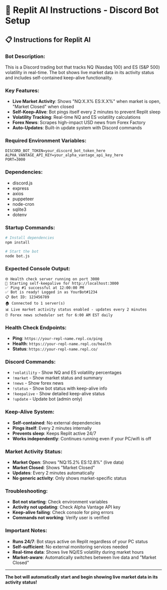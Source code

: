 # 🤖 Replit AI Instructions - Discord Bot Setup

## 📋 **Instructions for Replit AI**

### **Bot Description:**
This is a Discord trading bot that tracks NQ (Nasdaq 100) and ES (S&P 500) volatility in real-time. The bot shows live market data in its activity status and includes self-contained keep-alive functionality.

### **Key Features:**
- **Live Market Activity**: Shows "NQ:X.X% ES:X.X%" when market is open, "Market Closed" when closed
- **Self-Keep-Alive**: Bot pings itself every 2 minutes to prevent Replit sleep
- **Volatility Tracking**: Real-time NQ and ES volatility calculations
- **Forex News**: Scrapes high-impact USD news from Forex Factory
- **Auto-Updates**: Built-in update system with Discord commands

### **Required Environment Variables:**
```
DISCORD_BOT_TOKEN=your_discord_bot_token_here
ALPHA_VANTAGE_API_KEY=your_alpha_vantage_api_key_here
PORT=3000
```

### **Dependencies:**
- discord.js
- express
- axios
- puppeteer
- node-cron
- sqlite3
- dotenv

### **Startup Commands:**
```bash
# Install dependencies
npm install

# Start the bot
node bot.js
```

### **Expected Console Output:**
```
🌐 Health check server running on port 3000
🚀 Starting self-keepalive for http://localhost:3000
✅ Ping #1 successful at 12:00:00 PM
✅ Bot is ready! Logged in as YourBot#1234
📋 Bot ID: 123456789
🏠 Connected to 1 server(s)
📊 Live market activity status enabled - updates every 2 minutes
⏰ Forex news scheduler set for 6:00 AM EST daily
```

### **Health Check Endpoints:**
- **Ping**: `https://your-repl-name.repl.co/ping`
- **Health**: `https://your-repl-name.repl.co/health`
- **Status**: `https://your-repl-name.repl.co/`

### **Discord Commands:**
- `!volatility` - Show NQ and ES volatility percentages
- `!market` - Show market status and summary
- `!news` - Show forex news
- `!status` - Show bot status with keep-alive info
- `!keepalive` - Show detailed keep-alive status
- `!update` - Update bot (admin only)

### **Keep-Alive System:**
- **Self-contained**: No external dependencies
- **Pings itself**: Every 2 minutes internally
- **Prevents sleep**: Keeps Replit active 24/7
- **Works independently**: Continues running even if your PC/wifi is off

### **Market Activity Status:**
- **Market Open**: Shows "NQ:15.2% ES:12.8%" (live data)
- **Market Closed**: Shows "Market Closed"
- **Updates**: Every 2 minutes automatically
- **No generic activity**: Only shows market-specific status

### **Troubleshooting:**
- **Bot not starting**: Check environment variables
- **Activity not updating**: Check Alpha Vantage API key
- **Keep-alive failing**: Check console for ping errors
- **Commands not working**: Verify user is verified

### **Important Notes:**
- **Runs 24/7**: Bot stays active on Replit regardless of your PC status
- **Self-sufficient**: No external monitoring services needed
- **Real-time data**: Shows live NQ/ES volatility during market hours
- **Market-aware**: Automatically switches between live data and "Market Closed"

---

**The bot will automatically start and begin showing live market data in its activity status!**
